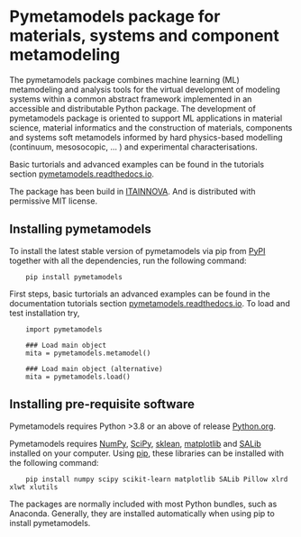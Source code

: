 Pymetamodels package for materials, systems and component metamodeling
======================================================================

The pymetamodels package combines machine learning (ML) metamodeling and analysis tools for the virtual development of modeling systems within a common abstract framework implemented in an accessible and distributable Python package. The development of pymetamodels package is oriented to support ML applications in  material science, material informatics and the construction of materials, components and systems soft metamodels informed by hard physics-based modelling (continuum, mesosocopic, ... ) and experimental characterisations.

Basic turtorials and advanced examples can be found in the tutorials section [pymetamodels.readthedocs.io](https://pymetamodels.readthedocs.io).

The package has been build in [ITAINNOVA](https://www.itainnova.es/es). And is distributed with permissive MIT license.

Installing pymetamodels
-----------------------

To install the latest stable version of pymetamodels via pip from [PyPI](https://pypi.org/project/pymetamodels) together with all the dependencies, run the following command:

```
    pip install pymetamodels
```

First steps, basic turtorials an advanced examples can be found in the documentation tutorials section [pymetamodels.readthedocs.io](https://pymetamodels.readthedocs.io). To load and test installation try,

```
    import pymetamodels

    ### Load main object
    mita = pymetamodels.metamodel()

    ### Load main object (alternative)
    mita = pymetamodels.load()
```

Installing pre-requisite software
---------------------------------

Pymetamodels requires Python >3.8 or an above of release [Python.org](https://www.python.org).

Pymetamodels requires [NumPy](http://www.numpy.org/), [SciPy](http://www.scipy.org), [sklean](https://scikit-learn.org), [matplotlib](http://matplotlib.org) and [SALib](https://salib.readthedocs.io) installed on your computer.  Using [pip](https://pip.pypa.io/en/stable/installing), these libraries can be installed with the following command:

```
    pip install numpy scipy scikit-learn matplotlib SALib Pillow xlrd xlwt xlutils
```

The packages are normally included with most Python bundles, such as Anaconda. Generally, they are installed automatically when using pip to install pymetamodels.